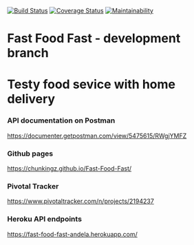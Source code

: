 [![Build Status](https://travis-ci.com/chunkingz/Fast-Food-Fast.svg?branch=develop)](https://travis-ci.com/chunkingz/Fast-Food-Fast) [![Coverage Status](https://coveralls.io/repos/github/chunkingz/Fast-Food-Fast/badge.svg?branch=node-express-server)](https://coveralls.io/github/chunkingz/Fast-Food-Fast?branch=node-express-server) [![Maintainability](https://api.codeclimate.com/v1/badges/6872a036880d3a5ff8c2/maintainability)](https://codeclimate.com/github/chunkingz/Fast-Food-Fast/maintainability)

# Fast Food Fast  - development branch
# Testy food sevice with home delivery

 ### API documentation on Postman
 https://documenter.getpostman.com/view/5475615/RWgjYMFZ
 
 ### Github pages
 https://chunkingz.github.io/Fast-Food-Fast/
 
 ### Pivotal Tracker
 https://www.pivotaltracker.com/n/projects/2194237
 
 ### Heroku API endpoints
 https://fast-food-fast-andela.herokuapp.com/
 
 

